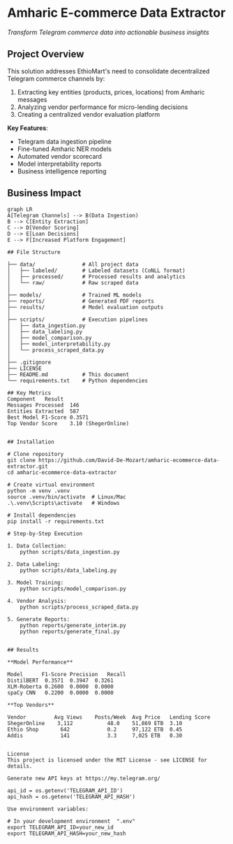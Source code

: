 # Amharic E-commerce Data Extractor
*Transform Telegram commerce data into actionable business insights*

## Project Overview
This solution addresses EthioMart's need to consolidate decentralized Telegram commerce channels by:
1. Extracting key entities (products, prices, locations) from Amharic messages
2. Analyzing vendor performance for micro-lending decisions
3. Creating a centralized vendor evaluation platform

**Key Features**:
- Telegram data ingestion pipeline
- Fine-tuned Amharic NER models
- Automated vendor scorecard
- Model interpretability reports
- Business intelligence reporting

## Business Impact
```mermaid
graph LR
A[Telegram Channels] --> B(Data Ingestion)
B --> C[Entity Extraction]
C --> D[Vendor Scoring]
D --> E[Loan Decisions]
E --> F[Increased Platform Engagement]

## File Structure

├── data/               # All project data
│   ├── labeled/        # Labeled datasets (CoNLL format)
│   ├── processed/      # Processed results and analytics
│   └── raw/            # Raw scraped data
│
├── models/             # Trained ML models
├── reports/            # Generated PDF reports
├── results/            # Model evaluation outputs
│
├── scripts/            # Execution pipelines
│   ├── data_ingestion.py
│   ├── data_labeling.py
│   ├── model_comparison.py
│   ├── model_interpretability.py
│   └── process_scraped_data.py
│
├── .gitignore
├── LICENSE
├── README.md           # This document
└── requirements.txt    # Python dependencies

## Key Metrics
Component	Result
Messages Processed	146
Entities Extracted	587
Best Model F1-Score	0.3571
Top Vendor Score	3.10 (ShegerOnline)


## Installation

# Clone repository
git clone https://github.com/David-De-Mozart/amharic-ecommerce-data-extractor.git
cd amharic-ecommerce-data-extractor

# Create virtual environment
python -m venv .venv
source .venv/bin/activate  # Linux/Mac
.\.venv\Scripts\activate   # Windows

# Install dependencies
pip install -r requirements.txt

# Step-by-Step Execution

1. Data Collection:
    python scripts/data_ingestion.py

2. Data Labeling:
    python scripts/data_labeling.py

3. Model Training:
    python scripts/model_comparison.py

4. Vendor Analysis:
    python scripts/process_scraped_data.py

5. Generate Reports:
    python reports/generate_interim.py
    python reports/generate_final.py


## Results

**Model Performance**

Model	   F1-Score	Precision	Recall
DistilBERT	0.3571	0.3947	0.3261
XLM-Roberta	0.2600	0.0000	0.0000
spaCy CNN	0.2200	0.0000	0.0000

**Top Vendors**

Vendor	       Avg Views	Posts/Week	Avg Price	Lending Score
ShegerOnline	3,112	        48.0	51,869 ETB	3.10
Ethio Shop	     642	        0.2	    97,122 ETB	0.45
Addis	         141	        3.3	    7,025 ETB	0.30


License
This project is licensed under the MIT License - see LICENSE for details.

Generate new API keys at https://my.telegram.org/

api_id = os.getenv('TELEGRAM_API_ID')
api_hash = os.getenv('TELEGRAM_API_HASH')

Use environment variables:

# In your development environment  ".env"
export TELEGRAM_API_ID=your_new_id
export TELEGRAM_API_HASH=your_new_hash